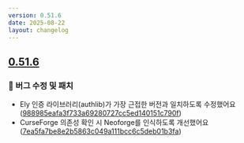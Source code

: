 ```yaml
---
version: 0.51.6
date: 2025-08-22
layout: changelog
---
```

## [0.51.6](#0.51.6)

### 🐛 버그 수정 및 패치

- Ely 인증 라이브러리(authlib)가 가장 근접한 버전과 일치하도록 수정했어요 ([988985eafa3f733a69280727cc5ed140151c790f](https://github.com/Voxelum/x-minecraft-launcher/commit/988985eafa3f733a69280727cc5ed140151c790f))
- CurseForge 의존성 확인 시 Neoforge를 인식하도록 개선했어요 ([7ea5fa7be8e2b5863c049a111bcc6c5deb01b3fa](https://github.com/Voxelum/x-minecraft-launcher/commit/7ea5fa7be8e2b5863c049a111bcc6c5deb01b3fa))

